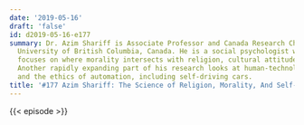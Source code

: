 ```yaml
---
date: '2019-05-16'
draft: 'false'
id: d2019-05-16-e177
summary: Dr. Azim Shariff is Associate Professor and Canada Research Chair at the
  University of British Columbia, Canada. He is a social psychologist whose research
  focuses on where morality intersects with religion, cultural attitudes and economics.
  Another rapidly expanding part of his research looks at human-technology interactions
  and the ethics of automation, including self-driving cars.
title: '#177 Azim Shariff: The Science of Religion, Morality, And Self-Driving Cars'
---
```

{{< episode >}}
